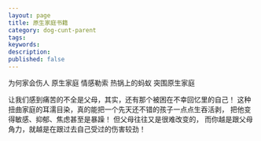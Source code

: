 ```yaml
---
layout: page
title: 原生家庭书籍
category: dog-cunt-parent
tags:   
keywords:
description:
published: false
---
```


为何家会伤人
原生家庭
情感勒索
热锅上的蚂蚁
突围原生家庭


让我们感到痛苦的不全是父母，其实，还有那个被困在不幸回忆里的自己！
这种扭曲家庭的耳濡目染，真的能把一个先天还不错的孩子一点点生吞活剥，
把他变得敏感、抑郁、焦虑甚至是暴躁！
但父母往往又是很难改变的， 
而你越是跟父母角力，就越是在跟过去自己受过的伤害较劲！




